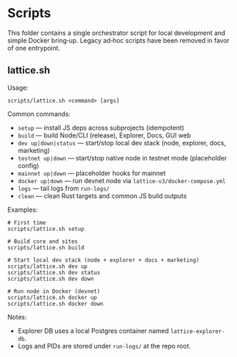 # Scripts

This folder contains a single orchestrator script for local development and simple Docker bring‑up. Legacy ad‑hoc scripts have been removed in favor of one entrypoint.

## lattice.sh

Usage:
```
scripts/lattice.sh <command> [args]
```

Common commands:
- `setup` — install JS deps across subprojects (idempotent)
- `build` — build Node/CLI (release), Explorer, Docs, GUI web
- `dev up|down|status` — start/stop local dev stack (node, explorer, docs, marketing)
- `testnet up|down` — start/stop native node in testnet mode (placeholder config)
- `mainnet up|down` — placeholder hooks for mainnet
- `docker up|down` — run devnet node via `lattice-v3/docker-compose.yml`
- `logs` — tail logs from `run-logs/`
- `clean` — clean Rust targets and common JS build outputs

Examples:
```
# First time
scripts/lattice.sh setup

# Build core and sites
scripts/lattice.sh build

# Start local dev stack (node + explorer + docs + marketing)
scripts/lattice.sh dev up
scripts/lattice.sh dev status
scripts/lattice.sh dev down

# Run node in Docker (devnet)
scripts/lattice.sh docker up
scripts/lattice.sh docker down
```

Notes:
- Explorer DB uses a local Postgres container named `lattice-explorer-db`.
- Logs and PIDs are stored under `run-logs/` at the repo root.

